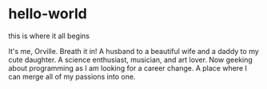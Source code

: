 # hello-world
this is where it all begins

It's me, Orville. Breath it in!
A husband to a beautiful wife and a daddy to my cute daughter.
A science enthusiast, musician, and art lover. Now geeking about programming as I am looking for a career change. A place where I can merge all of my passions into one.
